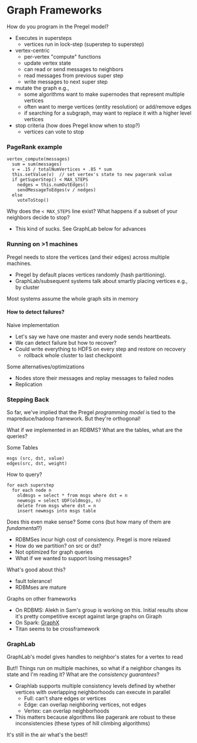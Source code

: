 # Graph Frameworks

How do you program in the Pregel model?

* Executes in supersteps
    * vertices run in lock-step (superstep to superstep)
* vertex-centric
    * per-vertex "compute" functions
    * update vertex state
    * can read or send messages to neighbors
    * read messages from previous super step
    * write messages to next super step
* mutate the graph e.g.,
    * some algorithms want to make supernodes that represent multiple vertices
    * often want to merge vertices (entity resolution) or add/remove edges
    * if searching for a subgraph, may want to replace it with a higher level vertices
* stop criteria (how does Pregel know when to stop?)
    * vertices can vote to stop

### PageRank example

    vertex_compute(messages)
      sum = sum(messages)
      v = .15 / totalNumVertices + .85 * sum
      this.setValue(v)  // set vertex's state to new pagerank value
      if getSuperStep() < MAX_STEPS
        nedges = this.numOutEdges()
        sendMessageToEdges(v / nedges)
      else
        voteToStop()

Why does the `< MAX_STEPS` line exist?  What happens if a subset of your neighbors decide to stop?

* This kind of sucks. See GraphLab below for advances


### Running on >1 machines

Pregel needs to store the vertices (and their edges) across multiple machines.

* Pregel by default places vertices randomly (hash partitioning).
* GraphLab/subsequent systems talk about smartly placing vertices e.g., by cluster

Most systems assume the whole graph sits in memory

#### How to detect failures?

Naive implementation

* Let's say we have one master and every node sends heartbeats.
* We can detect failure but how to recover?
* Could write everything to HDFS on every step and restore on recovery
    * rollback whole cluster to last checkpoint

Some alternatives/optimizations

* Nodes store their messages and replay messages to failed nodes
* Replication


### Stepping Back

So far, we've implied that the Pregel _programming model_ is tied to the mapreduce/hadoop framework.  But they're orthogonal!

What if we implemented in an RDBMS?  What are the tables, what are the queries?

Some Tables

    msgs (src, dst, value)
    edges(src, dst, weight)

How to query?

    for each superstep
      for each node n
        oldmsgs = select * from msgs where dst = n
        newmsgs = select UDF(oldmsgs, n)
        delete from msgs where dst = n
        insert newmsgs into msgs table

Does this even make sense?  Some cons (but how many of them are _fundamental_?)

* RDBMSes incur high cost of consistency.  Pregel is more relaxed
* How do we partition?  on src or dst?
* Not optimized for graph queries
* What if we wanted to support losing messages?

What's good about this?

* fault tolerance!
* RDBMses are mature

Graphs on other frameworks

* On RDBMS: Alekh in Sam's group is working on this.  Initial results show it's pretty competitive except against large graphs on Giraph
* On Spark: [GraphX](https://amplab.cs.berkeley.edu/wp-content/uploads/2013/05/grades-graphx_with_fonts.pdf)
* Titan seems to be crossframework


### GraphLab

GraphLab's model gives handles to neighbor's states for a vertex to read

But!! Things run on multiple machines, so what if a neighbor changes its state and I'm reading it?  What are the _consistency guarantees_?

* Graphlab supports multiple consistency levels defined by whether vertices with overlapping neighborhoods can execute in parallel
    * Full: can't share edges or vertices
    * Edge: can overlap neighboring vertices, not edges
    * Vertex: can overlap neighborhoods
* This matters because algorithms like pagerank are robust to these inconsistencies (these types of hill climbing algorithms)

It's still in the air what's the best!!



